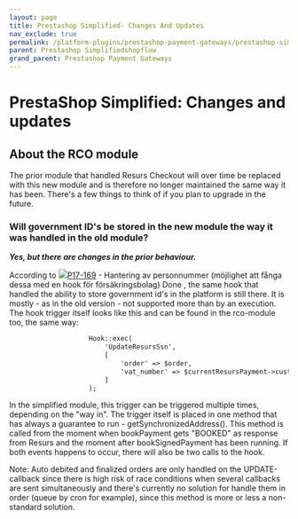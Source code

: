 ```yaml
---
layout: page
title: Prestashop Simplified- Changes And Updates
nav_exclude: true
permalink: /platform-plugins/prestashop-payment-gateways/prestashop-simplifiedshopflow/77365438/
parent: Prestashop Simplifiedshopflow
grand_parent: Prestashop Payment Gateways
---
```


# PrestaShop Simplified: Changes and updates 

## About the RCO module
The prior module that handled Resurs Checkout will over time be replaced
with this new module and is therefore no longer maintained the same way
it has been. There's a few things to think of if you plan to upgrade in
the future.

### Will government ID's be stored in the new module the way it was handled in the old module?
***Yes, but there are changes in the prior behaviour.***

According to
[![](https://resursbankplugins.atlassian.net/rest/api/2/universal_avatar/view/type/issuetype/avatar/10318?size=medium)P17-169](https://resursbankplugins.atlassian.net/browse/P17-169?src=confmacro) -
Hantering av personnummer (möjlighet att fånga dessa med en hook för
försäkringsbolag) Done , the same hook that handled the ability to store
government id's in the platform is still there. It is mostly - as in the
old version - not supported more than by an execution. The hook trigger
itself looks like this and can be found in the rco-module too, the same
way:

```xml
                    Hook::exec(
                        'UpdateResursSsn',
                        [
                            'order' => $order,
                            'vat_number' => $currentResursPayment->customer->governmentId,
                        ]
                    );
```
In the simplified module, this trigger can be triggered multiple times,
depending on the "way in". The trigger itself is placed in one method
that has always a guarantee to run - getSynchronizedAddress(). This
method is called from the moment when bookPayment gets "BOOKED" as
response from Resurs and the moment after bookSignedPayment has been
running. If both events happens to occur, there will also be two calls
to the hook.

Note: Auto debited and finalized orders are only handled on the
UPDATE-callback since there is high risk of race conditions when several
callbacks are sent simultaneously and there's currently no solution for
handle them in order (queue by cron for example), since this method is
more or less a non-standard solution.

